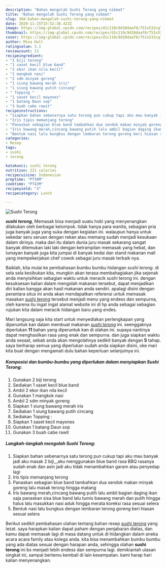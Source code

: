 ```yaml
---
description: "Bahan mengolah Sushi Terong yang nikmat"
title: "Bahan mengolah Sushi Terong yang nikmat"
slug: 368-bahan-mengolah-sushi-terong-yang-nikmat
date: 2020-11-25T15:52:38.423Z
image: https://img-global.cpcdn.com/recipes/d1c110c9d10daaf0/751x532cq70/sushi-terong-foto-resep-utama.jpg
thumbnail: https://img-global.cpcdn.com/recipes/d1c110c9d10daaf0/751x532cq70/sushi-terong-foto-resep-utama.jpg
cover: https://img-global.cpcdn.com/recipes/d1c110c9d10daaf0/751x532cq70/sushi-terong-foto-resep-utama.jpg
author: Mina Hall
ratingvalue: 3.1
reviewcount: 13
recipeingredient:
- "2 biji terong"
- "1 saset kecil blue band"
- "2 ekor ikan nila kecil"
- "1 mangkok nasi"
- "2 sdm minyak goreng"
- "1 siung bawang merah iris"
- "1 siung bawang putih cincang"
- " Topping "
- "1 saset kecil mayones"
- "1 batang Daun sop"
- "3 buah cabe rawit"
recipeinstructions:
- "Siapkan bahan sebenarnya satu terong pun cukup tapi aku mau banyak jadi aku masak 2 biji,,,aku menggunakan blue band rasa BBQ rasanya sudah enak dan asin jadi aku tidak menambahkan garam atau penyedap lagi"
- "Iris tipis memanjang terong"
- "Panaskan sebagian blue band tambahkan dua sendok makan minyak goreng lalu masak terong hingga matang"
- "Iris bawang merah,cincang bawang putih lalu ambil bagian daging ikan saja panaskan sisa blue band lalu tumis bawang merah dan putih hingga halus lalu masukkan nasi aduk hingga merata koreksi rasa sesuai selera"
- "Bentuk nasi lalu bungkus dengan lembaran terong goreng beri hiasan sesuai selera"
categories:
- Resep
tags:
- sushi
- terong

katakunci: sushi terong 
nutrition: 221 calories
recipecuisine: Indonesian
preptime: "PT30M"
cooktime: "PT43M"
recipeyield: "3"
recipecategory: Lunch

---
```



![Sushi Terong](https://img-global.cpcdn.com/recipes/d1c110c9d10daaf0/751x532cq70/sushi-terong-foto-resep-utama.jpg)

<b><i>sushi terong</i></b>, Memasak bisa menjadi suatu hobi yang menyenangkan dilakukan oleh berbagai kelompok. tidak hanya para wanita, sebagian pria juga banyak juga yang suka dengan kegiatan ini. walaupun hanya untuk sekedar seru seruan dengan rekan atau memang sudah menjadi kesukaan dalam dirinya. maka dari itu dalam dunia juru masak sekarang sangat banyak ditemukan laki laki dengan ketrampilan memasak yang hebat, dan lumayan banyak juga kita jumpai di banyak kedai dan stand makanan mall yang mempekerjakan chef cowok sebagai juru masak terbaik nya.



Baiklah, kita mulai ke pembahasan bumbu bumbu hidangan <i>sushi terong</i>. di sela sela kesibukan kita, mungkin akan terasa membahagiakan jika sejenak anda menyisihkan sebagian waktu untuk meracik sushi terong ini. dengan kesuksesan kalian dalam mengolah makanan tersebut, dapat menjadikan diri kalian bangga akan hasil makanan anda sendiri. apalagi disini dengan perantara situs ini anda akan mendapatkan referensi untuk memasak masakan <u>sushi terong</u> tersebut menjadi menu yang endess dan sempurna, oleh karena itu ingat ingat alamat website ini di hp anda sebagai sebagian rujukan kita dalam meracik hidangan baru yang endes.


Mari langsung saja kita start untuk menyediakan perlengkapan yang diperuntuk kan dalam membuat makanan <u><i>sushi terong</i></u> ini. seenggaknya diperlukan <b>11</b> bahan yang diperuntuk kan di olahan ini. supaya nantinya dapat menghasilkan rasa yang enak dan sempurna. dan juga siapkan waktu anda sesaat, sebab anda akan mengolahnya sedikit banyak dengan <b>5</b> tahap. saya berharap semua yang diperlukan sudah anda siapkan disini, oke mari kita buat dengan mengamati dulu bahan keperluan selanjutnya ini.

<!--inarticleads1-->

##### Komposisi dan bumbu-bumbu yang diperlukan dalam menyiapkan Sushi Terong:

1. Gunakan 2 biji terong
1. Sediakan 1 saset kecil blue band
1. Ambil 2 ekor ikan nila kecil
1. Gunakan 1 mangkok nasi
1. Ambil 2 sdm minyak goreng
1. Siapkan 1 siung bawang merah iris
1. Sediakan 1 siung bawang putih cincang
1. Sediakan  Topping :
1. Siapkan 1 saset kecil mayones
1. Gunakan 1 batang Daun sop
1. Gunakan 3 buah cabe rawit




<!--inarticleads2-->

##### Langkah-langkah mengolah Sushi Terong:

1. Siapkan bahan sebenarnya satu terong pun cukup tapi aku mau banyak jadi aku masak 2 biji,,,aku menggunakan blue band rasa BBQ rasanya sudah enak dan asin jadi aku tidak menambahkan garam atau penyedap lagi
1. Iris tipis memanjang terong
1. Panaskan sebagian blue band tambahkan dua sendok makan minyak goreng lalu masak terong hingga matang
1. Iris bawang merah,cincang bawang putih lalu ambil bagian daging ikan saja panaskan sisa blue band lalu tumis bawang merah dan putih hingga halus lalu masukkan nasi aduk hingga merata koreksi rasa sesuai selera
1. Bentuk nasi lalu bungkus dengan lembaran terong goreng beri hiasan sesuai selera




Berikut sedikit pembahasan olahan tentang bahan resep <u>sushi terong</u> yang lezat. saya harapkan kalian dapat paham dengan penjabaran diatas, dan kamu dapat memasak lagi di masa datang untuk di hidangkan dalam aneka acara acara family atau kolega anda. kita bisa menambahkan bumbu bumbu yang ada diatas sesuai dengan harapan anda, sehingga olahan <b>sushi terong</b> ini bs menjadi lebih endess dan sempurna lagi. demikianlah ulasan singkat ini, sampai bertemu kembali di lain kesempatan. kami harap hari kalian menyenangkan.
